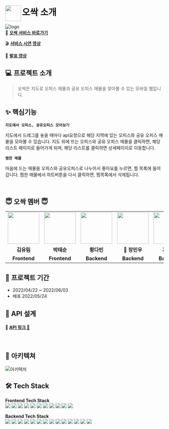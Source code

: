 # <img src="https://avatars.githubusercontent.com/u/104211703?s=200&v=4" align=left width=50 >오싹 소개

![logo](https://velog.velcdn.com/images/ryurim0109/post/617aad8d-f4d4-45a9-9efc-eb23f73b55de/image.jpg
)
<br>
👻 **[오싹 서비스 바로가기](https://ossack.shop/)**

🎬 **[서비스 시연 영상]()**

🎤 **[발표 영상]()**
<br>

## 💻 프로젝트 소개
> 오싹은 지도로 오피스 매물과 공유 오피스 매물을 찾아볼 수 있는 모바일 웹입니다.

## ✨ 핵심기능

 **`지도에서 오피스, 공유오피스 모아보기`** 
 
 지도에서 드레그를 놓을 때마다 api요청으로 해당 지역에 있는 오피스와 공유 오피스 매물을
 모아볼 수 있습니다. 지도 위에 뜨는 오피스와 공유 오피스 매물을 클릭하면, 해당 리스트 페이지로 들어가게 되며, 해당 리스트를 클릭하면 상세페이지로 이동합니다.
 
 **`찜한 매물`** 
 
 마음에 드는 매물을 오피스와 공유오피스로 나누어서 좋아요를 누르면,
 찜 목록에 들어갑니다. 찜한 매물에서 하트버튼을 다시 클릭하면, 찜목록에서 삭제됩니다.
 
 
 <br />
 
## 😇‍ 오싹 멤버 😇‍

<table>
  <tr>
    <td align="center"><a href="https://github.com/ryurim0109"><img src="https://avatars.githubusercontent.com/u/96809979?v=4" width="100px" /></a></td>
    <td align="center"><a href="https://github.com/devkevinsoon"><img src="https://avatars.githubusercontent.com/u/83892403?v=4" width="100px" /></a></td>
     <td align="center"><a href="https://github.com/chIorophyII"><img src="https://avatars.githubusercontent.com/u/73023890?v=4" width="100px" /></a></td>
    <td align="center"><a href="https://github.com/Littlecold4"><img src="https://avatars.githubusercontent.com/u/72268423?v=4" width="100px" /></a></td>
    <td align="center"><a href="https://github.com/sumye"><img src="https://avatars.githubusercontent.com/u/101075913?v=4" width="100px" /></a></td>
    <td align="center"><img src="https://velog.velcdn.com/images/ryurim0109/post/07d4fbd4-ef9f-47f2-adba-76a7be2403cf/image.jpg" width="100px" /></td>
    <td align="center"><img src="https://velog.velcdn.com/images/ryurim0109/post/07d4fbd4-ef9f-47f2-adba-76a7be2403cf/image.jpg" width="100px" /></td>
   
  </tr>
  <tr>
    <td align="center"><b>김유림</b></td>
    <td align="center"><b>박태순</b></td>
    <td align="center"><b>황다빈</b></td>
    <td align="center"><b>🔰 장민우</b></td>
    <td align="center"><b>지수민</b></td>
    <td align="center"><b>안지혜</b></td>
    <td align="center"><b>최지영</b></td>
    
  </tr>
  <tr>
    <td align="center"><b>Frontend </b></td>
    <td align="center"><b>Frontend </b></td>
    <td align="center"><b>Backend </b></td>
    <td align="center"><b>Backend </b></td>
    <td align="center"><b>Backend </b></td>
    <td align="center"><b>Designer </b></td>
    <td align="center"><b>Designer </b></td>
   
  </tr>
</table>


## 📆 프로젝트 기간 <br>

- 2022/04/22 ~ 2022/06/03
- 배포 2022/05/24


## 🔨 API 설계   

#### 🔗 [API 링크 🤩](https://www.notion.so/d7892f8b434740a1aa791d872c2df751?v=f18dbad1dfb245d38c09345223cd321c) 

<br />

## 📜 아키텍쳐

![아키텍처](https://velog.velcdn.com/images/ryurim0109/post/94c8fd2f-7ea2-44da-b425-fac874853c5c/image.jpg)
## 🛠 Tech Stack
**Frontend Tech Stack**  
<img src="https://img.shields.io/badge/react-1496FF?style=flat&logo=react&logoColor=white">
<img src="https://img.shields.io/badge/axios-yellow?style=flat&logo=axios&logoColor=white">
<img src="https://img.shields.io/badge/redux-764ABC?style=flat&logo=redux&logoColor=EF2D5E">
<img src="https://img.shields.io/badge/immer-106ece?style=flat&logo=immer&logoColor=immer">
<img src="https://img.shields.io/badge/styledcomponents-DB7093?style=flat&logo=styledcomponents&logoColor=white">
<img src='https://img.shields.io/badge/yarn-v1.22.17-yellow?logo=yarn'/>
  <img src='https://img.shields.io/badge/AWS-Amazon AWS-yellow?logo=Amazon AWS'/>
   <img src='https://img.shields.io/badge/Amazon S3-569A31?logo=Amazon S3&logoColor=white'/>
  <img src='https://img.shields.io/badge/CLOUDFRONT-1261FE?logo=cloudfront'/>
  <img src="https://img.shields.io/badge/GreenSock-88ce02?style=flat&logo=GreenSock&logoColor=ffffff">
  <img src="https://img.shields.io/badge/GitHub Actions-2088FF??style=flat&logo=GitHub Actions&logoColor=white"> 


**Backend Tech Stack**  
<img src="https://img.shields.io/badge/JAVA-007396?style=flat&logo=java&logoColor=white">
<img src="https://img.shields.io/badge/Spring-6DB33F?style=flat&logo=Spring&logoColor=white"> 
<img src="https://img.shields.io/badge/Springboot-6DB33F?style=flat&logo=Springboot&logoColor=white">
<img src="https://img.shields.io/badge/gradle-02303A?style=flat&logo=gradle&logoColor=white">
<img src="https://img.shields.io/badge/MySQL-4479A1??style=flat&logo=MySQL&logoColor=white">
<img src="https://img.shields.io/badge/AWS-%23FF9900.svg?style=flat&logo=AmazonAWS&logoColor=white"> 
<img src="https://img.shields.io/badge/Amazon S3-569A31?style=flat&logo=Amazon S3&logoColor=white">
<img src="https://img.shields.io/badge/GitHub Actions-2088FF??style=flat&logo=GitHub Actions&logoColor=white"> 
<img src="https://img.shields.io/badge/AWS CodeDeploy-6DB33F??style=flat&logo=AWS Codedeploy&logoColor=white">
<img src="https://img.shields.io/badge/JUnit5-25A162?style=flat&logo=JUnit5&logoColor=white">
<img src="https://img.shields.io/badge/Apache JMeter-D22128?style=flat&logo=Apache JMeter&logoColor=white">
<img src="https://img.shields.io/badge/NGINX-009639?style=flat&logo=NGINX&logoColor=white">
<img src="https://img.shields.io/badge/spring security-6DB33F?style=flat&logo=spring security&logoColor=white">
<img src="https://img.shields.io/badge/Linux-FCC624?style=flat&logo=linux&logoColor=black">
